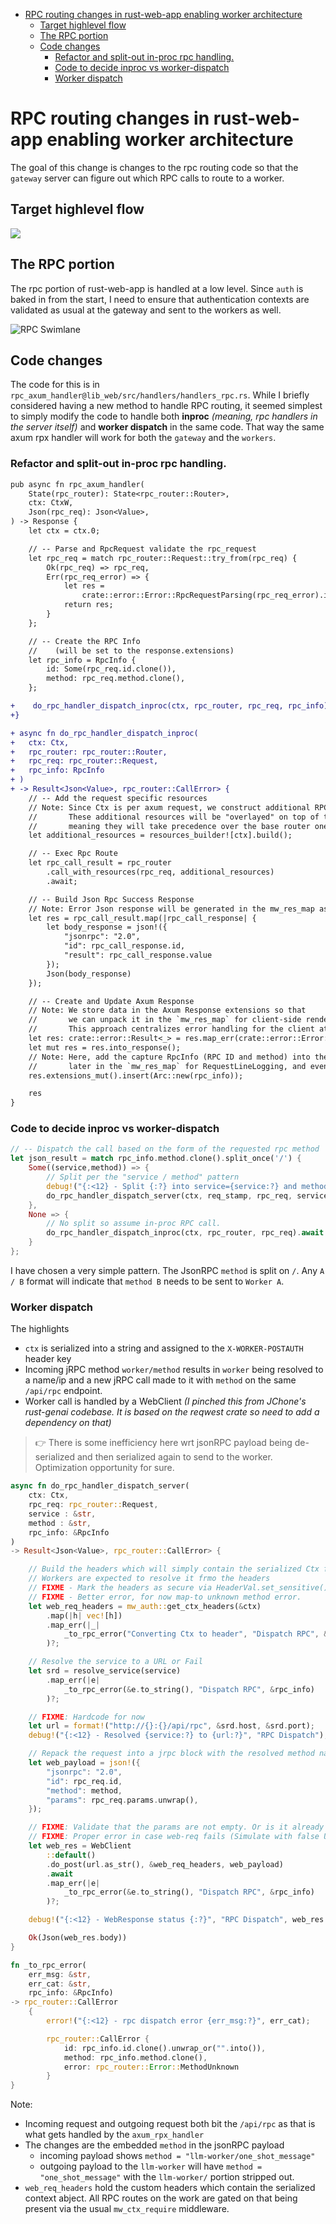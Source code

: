 <!-- TOC -->

- [RPC routing changes in rust-web-app enabling worker architecture](#rpc-routing-changes-in-rust-web-app-enabling-worker-architecture)
    - [Target highlevel flow](#target-highlevel-flow)
    - [The RPC portion](#the-rpc-portion)
    - [Code changes](#code-changes)
        - [Refactor and split-out in-proc rpc handling.](#refactor-and-split-out-in-proc-rpc-handling)
        - [Code to decide inproc vs worker-dispatch](#code-to-decide-inproc-vs-worker-dispatch)
        - [Worker dispatch](#worker-dispatch)

<!-- /TOC -->

# RPC routing changes in rust-web-app enabling worker architecture

The goal of this change is changes to the rpc routing code so that the `gateway` server can figure out which RPC calls to route to a worker.

## Target highlevel flow

![](./img/worker_components.svg)

## The RPC portion

The rpc portion of rust-web-app is handled at a low level. Since `auth` is baked in from the start, I need to ensure that authentication contexts are validated as usual at the gateway and sent to the workers as well. 

![RPC Swimlane](./img/rpc_swimlane_activity.svg)

## Code changes

The code for this is in `rpc_axum_handler@lib_web/src/handlers/handlers_rpc.rs`. While I briefly considered having a new method to handle RPC routing, it seemed simplest to simply modify the code to handle both **inproc** _(meaning, rpc handlers in the server itself)_ and **worker dispatch** in the same code. That way the same axum rpx handler will work for both the `gateway` and the `workers`.

### Refactor and split-out in-proc rpc handling.

```diff
pub async fn rpc_axum_handler(
	State(rpc_router): State<rpc_router::Router>,
	ctx: CtxW,
	Json(rpc_req): Json<Value>,
) -> Response {
	let ctx = ctx.0;

	// -- Parse and RpcRequest validate the rpc_request
	let rpc_req = match rpc_router::Request::try_from(rpc_req) {
		Ok(rpc_req) => rpc_req,
		Err(rpc_req_error) => {
			let res =
				crate::error::Error::RpcRequestParsing(rpc_req_error).into_response();
			return res;
		}
	};

	// -- Create the RPC Info
	//    (will be set to the response.extensions)
	let rpc_info = RpcInfo {
		id: Some(rpc_req.id.clone()),
		method: rpc_req.method.clone(),
	};

+    do_rpc_handler_dispatch_inproc(ctx, rpc_router, rpc_req, rpc_info)
+}

+ async fn do_rpc_handler_dispatch_inproc(	
+ 	ctx: Ctx,
+ 	rpc_router: rpc_router::Router,
+ 	rpc_req: rpc_router::Request,
+   rpc_info: RpcInfo
+ ) 
+ -> Result<Json<Value>, rpc_router::CallError> {	
	// -- Add the request specific resources
	// Note: Since Ctx is per axum request, we construct additional RPC resources.
	//       These additional resources will be "overlayed" on top of the base router services,
	//       meaning they will take precedence over the base router ones, but won't replace them.
	let additional_resources = resources_builder![ctx].build();

	// -- Exec Rpc Route
	let rpc_call_result = rpc_router
		.call_with_resources(rpc_req, additional_resources)
		.await;

	// -- Build Json Rpc Success Response
	// Note: Error Json response will be generated in the mw_res_map as wil other error.
	let res = rpc_call_result.map(|rpc_call_response| {
		let body_response = json!({
			"jsonrpc": "2.0",
			"id": rpc_call_response.id,
			"result": rpc_call_response.value
		});
		Json(body_response)
	});

	// -- Create and Update Axum Response
	// Note: We store data in the Axum Response extensions so that
	//       we can unpack it in the `mw_res_map` for client-side rendering.
	//       This approach centralizes error handling for the client at the `mw_res_map` module
	let res: crate::error::Result<_> = res.map_err(crate::error::Error::from);
	let mut res = res.into_response();
	// Note: Here, add the capture RpcInfo (RPC ID and method) into the Axum response to be used
	//       later in the `mw_res_map` for RequestLineLogging, and eventual JSON-RPC error serialization.
	res.extensions_mut().insert(Arc::new(rpc_info));

	res
}
```

### Code to decide inproc vs worker-dispatch

```rust
// -- Dispatch the call based on the form of the requested rpc method 
let json_result = match rpc_info.method.clone().split_once('/') {
    Some((service,method)) => {
        // Split per the "service / method" pattern
        debug!("{:<12} - Split {:?} into service={service:?} and method={method:?}", "RPC Dispatch", &rpc_req.method);
        do_rpc_handler_dispatch_server(ctx, req_stamp, rpc_req, service, method, &rpc_info).await
    },
    None => {
        // No split so assume in-proc RPC call.
        do_rpc_handler_dispatch_inproc(ctx, rpc_router, rpc_req).await
    }
};	
```

I have chosen a very simple pattern. The JsonRPC `method` is split on `/`. Any `A / B` format will indicate that `method B` needs to be sent to `Worker A`.

### Worker dispatch

The highlights

 - `ctx` is serialized into a string and assigned to the `X-WORKER-POSTAUTH` header key
 - Incoming jRPC method `worker/method` results in `worker` being resolved to a name/ip and a new jRPC call made to it with `method` on the same `/api/rpc` endpoint.
 - Worker call is handled by a WebClient _(I pinched this from JChone's rust-genai codebase. It is based on the reqwest crate so need to add a dependency on that)_

> 👉 There is some inefficiency here wrt jsonRPC payload being de-serialized and then serialized again to send to the worker. Optimization opportunity for sure. 

```rust
async fn do_rpc_handler_dispatch_server(	
	ctx: Ctx,	
	rpc_req: rpc_router::Request,
	service : &str,
	method : &str,
	rpc_info: &RpcInfo
) 
-> Result<Json<Value>, rpc_router::CallError> {	

	// Build the headers which will simply contain the serialized Ctx for now
	// Workers are expected to resolve it frmo the headers	
	// FIXME - Mark the headers as secure via HeaderVal.set_sensitive()..
	// FIXME - Better error, for now map-to unknown method error.
	let web_req_headers = mw_auth::get_ctx_headers(&ctx)
		.map(|h| vec![h])
		.map_err(|_| 
			_to_rpc_error("Converting Ctx to header", "Dispatch RPC", &rpc_info)
		)?;

	// Resolve the service to a URL or Fail
	let srd = resolve_service(service)
		.map_err(|e| 
			_to_rpc_error(&e.to_string(), "Dispatch RPC", &rpc_info)
		)?;

	// FIXME: Hardcode for now
	let url = format!("http://{}:{}/api/rpc", &srd.host, &srd.port);
	debug!("{:<12} - Resolved {service:?} to {url:?}", "RPC Dispatch");

	// Repack the request into a jrpc block with the resolved method name
	let web_payload = json!({
		"jsonrpc": "2.0",
		"id": rpc_req.id,
		"method": method,
		"params": rpc_req.params.unwrap(),
	});

	// FIXME: Validate that the params are not empty. Or is it already done!
	// FIXME: Proper error in case web-req fails (Simulate with false URL)
	let web_res = WebClient
		::default()
		.do_post(url.as_str(), &web_req_headers, web_payload)
		.await
		.map_err(|e| 
			_to_rpc_error(&e.to_string(), "Dispatch RPC", &rpc_info)
		)?;

	debug!("{:<12} - WebResponse status {:?}", "RPC Dispatch", web_res.status);

	Ok(Json(web_res.body))
}

fn _to_rpc_error(
	err_msg: &str, 
	err_cat: &str,
	rpc_info: &RpcInfo) 
-> rpc_router::CallError 
	{		
		error!("{:<12} - rpc dispatch error {err_msg:?}", err_cat);

		rpc_router::CallError {
			id: rpc_info.id.clone().unwrap_or("".into()),
			method: rpc_info.method.clone(),
			error: rpc_router::Error::MethodUnknown
		}
}
```

 Note:

  - Incoming request and outgoing request both bit the `/api/rpc` as that is what gets handled by the `axum_rpx_handler`
  - The changes are the embedded `method` in the jsonRPC payload
    - incoming payload shows `method = "llm-worker/one_shot_message"`
    - outgoing payload to the `llm-worker` will have `method = "one_shot_message"` with the `llm-worker/` portion stripped out.
  - `web_req_headers` hold the custom headers which contain the serialized context abject. All RPC routes on the work are gated on that being present via the usual `mw_ctx_require` middleware.


